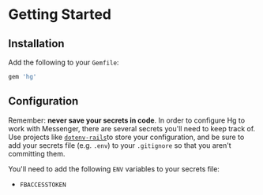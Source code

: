 # Getting Started

## Installation

Add the following to your `Gemfile`:

```ruby
gem 'hg'
```

## Configuration

Remember: **never save your secrets in code**. In order to configure Hg to work with Messenger, there are several secrets you'll need to keep track of. Use projects like [`dotenv-rails`](https://github.com/bkeepers/dotenv)to store your configuration, and be sure to add your secrets file \(e.g. `.env`\) to your `.gitignore` so that you aren't committing them.

You'll need to add the following `ENV` variables to your secrets file:

* `FBACCESSTOKEN`



